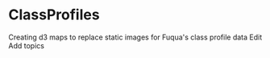 # ClassProfiles

Creating d3 maps to replace static images for Fuqua's class profile data Edit
Add topics
